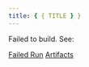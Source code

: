 ```yaml
---
title: { { TITLE } }
---
```


Failed to build.
See:

[Failed Run]({{FAILED_RUN_URL}})
[Artifacts]({{ARTIFACT_URL}})
